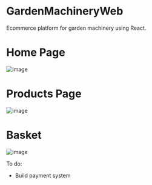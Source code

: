 # GardenMachineryWeb

Ecommerce platform for garden machinery using React.

# Home Page
![image](https://github.com/jtnaughton/GardenMachineryWeb/assets/80038241/7736fbc2-d317-44d2-bc7a-8c0be309592b)

# Products Page
![image](https://github.com/jtnaughton/GardenMachineryWeb/assets/80038241/d6ab37a3-4ddc-44e6-b180-d069c4f9ffee)

# Basket
![image](https://github.com/jtnaughton/GardenMachineryWeb/assets/80038241/987cb90e-9475-42a7-877a-f635de58764b)

To do: 
- Build payment system
